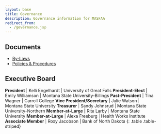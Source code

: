 ```yaml
---
layout: base
title: Governance
description: Governance information for MASFAA
redirect_from:
  - /governance.jsp
---
```


## Documents

* [By-Laws](bylaws.html)
* [Policies & Procedures](policies.html)

## Executive Board

**President** | Kelli Engelhardt | University of Great Falls
**President-Elect** | Emily Williamson | Montana State University-Billings
**Past-President** | Tina Wagner | Carroll College
**Vice President/Secretary** | Julie Watson | Montana State University
**Treasurer** | Sandy Johnsrud | Montana State University-Northern
**Member-at-Large** | Rita Larby |  Montana State University
**Member-at-Large** | Alexa Freeburg | Health Works Institute
**Associate Member** | Roxy Jacobson | Bank of North Dakota
{: .table .table-striped}